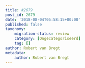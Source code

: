 ```yaml
---
title: #2679
post_id: 2679
date: '2018-08-04T05:58:15+00:00'
published: false
taxonomy:
    migration-status: review
    category: [Ongecategoriseerd]
    tag: []
author: Robert van Bregt
metadata:
    author: Robert van Bregt
---
```

